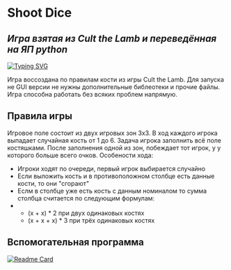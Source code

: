 # Shoot Dice
## _Игра взятая из Cult the Lamb и переведённая на ЯП python_

[![Typing SVG](https://readme-typing-svg.herokuapp.com?color=%2336BCF7&lines=Автор:+Владимир+Мирошниченко)](https://git.io/typing-svg)

Игра воссоздана по правилам кости из игры Cult the Lamb. Для запуска не GUI версии не нужны дополнительные
библеотеки и прочие файлы. Игра способна работать без всяких проблем напрямую.

## Правила игры

  Игровое поле состоит из двух игровых зон 3х3. В ход каждого игрока выпадает случайная кость от 1 до 6.
  Задача игрока заполнить всё поле костяшками. После заполнения одной из зон, побеждает тот игрок, у 
  у которого больше всего очков. Особености хода:
  - Игроки ходят по очереди, первый игрок выбирается случайно
  - Если выложить кость и в противоположном столбце есть данные кости, то они "сгорают"
  - Еслм в столбце уже есть кость с данным номиналом то сумма столбца считается по следующим формулам:
  - - (x + x) * 2 при двух одинаковых костях
    - (x + x + x) * 3 при трёх одинаковых костях

## Вспомогательная программа

[![Readme Card](https://github-readme-stats.vercel.app/api/pin/?username=M-i-r-o-17&repo=ConverterData)](https://github.com/M-i-r-o-17/ConverterData)

   [dill]: <https://github.com/joemccann/dillinger>
   [git-repo-url]: <https://github.com/joemccann/dillinger.git>
   [john gruber]: <http://daringfireball.net>
   [df1]: <http://daringfireball.net/projects/markdown/>
   [markdown-it]: <https://github.com/markdown-it/markdown-it>
   [Ace Editor]: <http://ace.ajax.org>
   [node.js]: <http://nodejs.org>
   [Twitter Bootstrap]: <http://twitter.github.com/bootstrap/>
   [jQuery]: <http://jquery.com>
   [@tjholowaychuk]: <http://twitter.com/tjholowaychuk>
   [express]: <http://expressjs.com>
   [AngularJS]: <http://angularjs.org>
   [Gulp]: <http://gulpjs.com>

   [PlDb]: <https://github.com/joemccann/dillinger/tree/master/plugins/dropbox/README.md>
   [PlGh]: <https://github.com/joemccann/dillinger/tree/master/plugins/github/README.md>
   [PlGd]: <https://github.com/joemccann/dillinger/tree/master/plugins/googledrive/README.md>
   [PlOd]: <https://github.com/joemccann/dillinger/tree/master/plugins/onedrive/README.md>
   [PlMe]: <https://github.com/joemccann/dillinger/tree/master/plugins/medium/README.md>
   [PlGa]: <https://github.com/RahulHP/dillinger/blob/master/plugins/googleanalytics/README.md>

